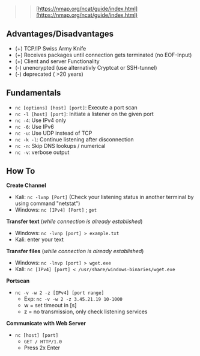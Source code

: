 >> [https://nmap.org/ncat/guide/index.html](https://nmap.org/ncat/guide/index.html)

## Advantages/Disadvantages
- (+) TCP/IP Swiss Army Knife
- (+) Receives packages until connection gets terminated (no EOF-Input)
- (+) Client and server Functionality
- (-) unencrypted (use alternativly Cryptcat or SSH-tunnel)
- (-) deprecated ( >20 years)

## Fundamentals
- `nc [options] [host] [port]`: Execute a port scan
- `nc -l [host] [port]`: Initiate a listener on the given port
- `nc -4`:  Use IPv4 only
- `nc -6`: Use IPv6
- `nc -u`: Use UDP instead of TCP
- `nc -k -l`: Continue listening after disconnection
- `nc -n`: Skip DNS lookups / numerical
- `nc -v`: verbose output

## How To

**Create Channel**
- Kali: `nc -lvnp [Port]` (Check your listening status in another terminal by using command "netstat")
- Windows: `nc [IPv4] [Port]` ; `get`

**Transfer text** (*while connection is already established*)
- Windows: `nc -lvnp [port] > example.txt`
- Kali: enter your text

**Transfer files** (*while connection is already established*)
- Windows: `nc -lnvp [port] > wget.exe`
- Kali: `nc [IPv4] [port] < /usr/share/windows-binaries/wget.exe`

**Portscan**
- `nc -v -w 2 -z [IPv4] [port range]`
  - Exp: `nc -v -w 2 -z 3.45.21.19 10-1000`
  - w = set timeout in [s]
  - z = no transmission, only check listening services 

**Communicate with Web Server**
- `nc [host] [port]`
  - `GET / HTTP/1.0`
  - Press 2x Enter 
